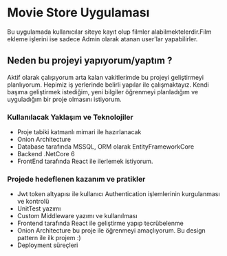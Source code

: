 # Movie Store Uygulaması

Bu uygulamada kullanıcılar siteye kayıt olup filmler alabilmektelerdir.Film ekleme işlerini ise sadece Admin olarak atanan user'lar yapabilirler.

## Neden bu projeyi yapıyorum/yaptım ?

Aktif olarak çalışıyorum arta kalan vakitlerimde bu projeyi geliştirmeyi planlıyorum. Hepimiz iş yerlerinde belirli yapılar ile çalışmaktayız. Kendi başıma geliştirmek istediğim, yeni bilgiler öğrenmeyi planladığım ve uyguladığım bir proje olmasını istiyorum.

### Kullanılacak Yaklaşım ve Teknolojiler

- Proje tabiki katmanlı mimari ile hazırlanacak
- Onion Architecture
- Database tarafında MSSQL, ORM olarak EntityFrameworkCore
- Backend .NetCore 6
- FrontEnd tarafında React ile ilerlemek istiyorum.

### Projede hedeflenen kazanım ve pratikler

- Jwt token altyapısı ile kullanıcı Authentication işlemlerinin kurgulanması ve kontrolü
- UnitTest yazımı
- Custom Middleware yazımı ve kullanılması
- Frontend tarafında React ile geliştirme yapıp tecrübelenme
- Onion Architecture bu proje ile öğrenmeyi amaçlıyorum. Bu design pattern ile ilk projem :)
- Deployment süreçleri
